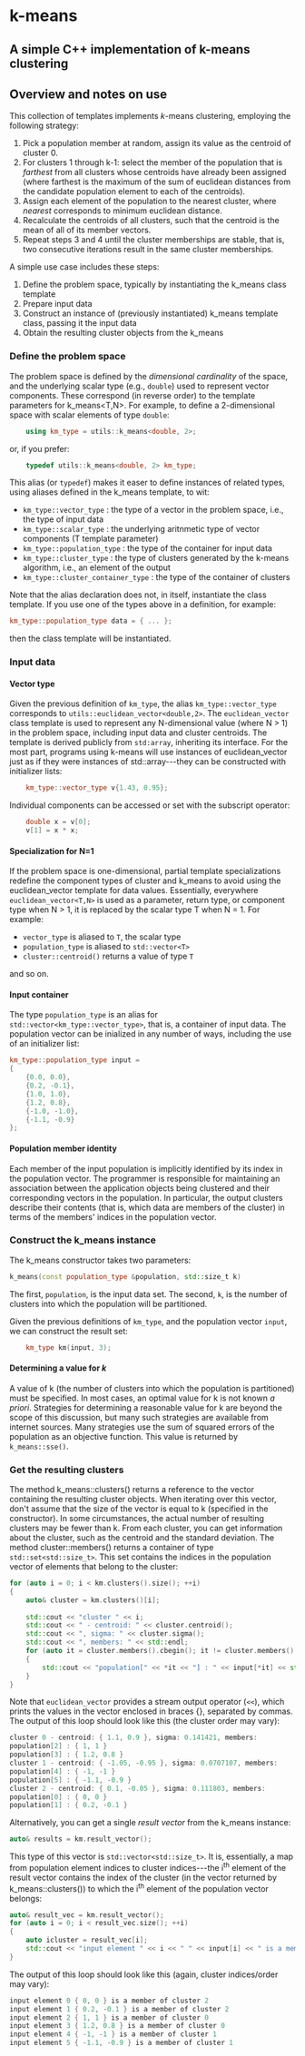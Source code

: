 # k-means

## A simple C++ implementation of k-means clustering

## Overview and notes on use

This collection of templates implements _k_-means clustering, employing the following strategy:

1. Pick a population member at random, assign its value as the centroid of cluster 0.
2. For clusters 1 through k-1: select the member of the population that is *farthest* from all
clusters whose centroids have already been assigned (where farthest is the maximum of the sum of
euclidean distances from the candidate population element to each of the centroids).
3. Assign each element of the population to the nearest cluster, where *nearest* corresponds to minimum
euclidean distance.
4. Recalculate the centroids of all clusters, such that the centroid is the mean of all of its member vectors.
5. Repeat steps 3 and 4 until the cluster memberships are stable, that is, two consecutive iterations result
in the same cluster memberships.

A simple use case includes these steps:

1. Define the problem space, typically by instantiating the k_means class template
2. Prepare input data
3. Construct an instance of (previously instantiated) k_means template class, passing it the input data
4. Obtain the resulting cluster objects from the k_means

### Define the problem space

The problem space is defined by the *dimensional cardinality* of the space, and the underlying scalar type (e.g., `double`)
used to represent vector components. These correspond (in reverse order) to the template parameters for k_means<T,N>. 
For example, to define a 2-dimensional space with scalar elements of type `double`:

```` cpp
	using km_type = utils::k_means<double, 2>;
````
or, if you prefer:

```` cpp
	typedef utils::k_means<double, 2> km_type;
````

This alias (or `typedef`) makes it easer to define instances of related types, using aliases
defined in the k_means template, to wit:

+ `km_type::vector_type` : the type of a vector in the problem space, i.e., the type of input data
+ `km_type::scalar_type` : the underlying aritnmetic type of vector components (T template parameter)
+ `km_type::population_type` : the type of the container for input data
+ `km_type::cluster_type` : the type of clusters generated by the k-means algorithm, i.e., an element of the output
+ `km_type::cluster_container_type` : the type of the container of clusters

Note that the alias declaration does not, in itself, instantiate the class template. If you use one
of the types above in a definition, for example:

```` cpp
km_type::population_type data = { ... };
````
then the class template will be instantiated.

### Input data

#### Vector type

Given the previous definition of `km_type`, the alias `km_type::vector_type`
corresponds to `utils::euclidean_vector<double,2>`. The `euclidean_vector` class template is used to represent
any N-dimensional value (where N > 1) in the problem space, including input data and cluster centroids.
The template is derived publicly from `std:array`, inheriting its interface. For the most part, programs 
using k-means will use instances of euclidean_vector just as if they were instances of std::array---they 
can be constructed with initializer lists:

```` cpp
	km_type::vector_type v{1.43, 0.95};
````
Individual components can be accessed or set with the subscript operator:

```` cpp
	double x = v[0];
	v[1] = x * x;
````

#### Specialization for N=1

If the problem space is one-dimensional, partial template specializations redefine the component types of 
cluster and k_means to avoid using the euclidean_vector template for data values. Essentially, 
everywhere `euclidean_vector<T,N>` is used as a parameter, return type, or component type when N > 1,
it is replaced by the scalar type T when N = 1. For example:

+ `vector_type` is aliased to `T`, the scalar type
+ `population_type` is aliased to `std::vector<T>`
+ `cluster::centroid()` returns a value of type `T`

and so on.

#### Input container

The type `population_type`
is an alias for `std::vector<km_type::vector_type>`, that is, a container of input data. The population
vector can be inialized in any number of ways, including the use of an initializer list:

```` cpp
km_type::population_type input =
{
	{0.0, 0.0},
	{0.2, -0.1},
	{1.0, 1.0},
	{1.2, 0.8},
	{-1.0, -1.0},
	{-1.1, -0.9}
};
````

#### Population member identity

Each member of the input population is implicitly identified by its index in the population vector. The programmer
is responsible for maintaining an association between the application objects being clustered and their corresponding
vectors in the population. In particular, the output clusters describe their contents (that is, which 
data are members of the cluster) in terms of the members' indices in the population vector.

### Construct the k_means instance

The k_means constructor takes two parameters:

```` cpp
k_means(const population_type &population, std::size_t k)

```` 
The first, `population`, is the input data set. The second, `k`, is the number
of clusters into which the population will be partitioned.

Given the previous definitions of `km_type`, and the population vector `input`, we can construct
the result set:

```` cpp
	km_type km(input, 3);
````

#### Determining a value for *k*

A value of k (the number of clusters into which the population is partitioned) must be specified.
In most cases, an optimal value for k is not known *a priori*. Strategies for determining a
reasonable value for k  are beyond the scope of this discussion, but many such strategies are
available from internet sources. Many strategies use the sum of squared errors of the population
as an objective function. This value is returned by `k_means::sse()`.


### Get the resulting clusters

The method k_means::clusters() returns a reference to the vector containing the resulting cluster objects.
When iterating over this vector, don't assume that the size of the vector is equal to k (specified in the constructor).
In some circumstances, the actual number of resulting clusters may be fewer than k. From each cluster, you can get
information about the cluster, such as the centroid and the standard deviation. 
The method cluster::members() returns a container of type `std::set<std::size_t>`.
This set contains the indices in the population vector of elements that belong to the cluster:

```` cpp
for (auto i = 0; i < km.clusters().size(); ++i)
{
	auto& cluster = km.clusters()[i];
	
	std::cout << "cluster " << i;
	std::cout << " - centroid: " << cluster.centroid();
	std::cout << ", sigma: " << cluster.sigma();
	std::cout << ", members: " << std::endl;
	for (auto it = cluster.members().cbegin(); it != cluster.members().cend(); ++it)
	{
		std::cout << "population[" << *it << "] : " << input[*it] << std::endl;
	}
}
````
Note that `euclidean_vector` provides a stream output operator (`<<`),
which prints the values in the vector enclosed in braces {}, separated by commas. The output 
of this loop should look like this (the cluster order may vary):

```` cpp
cluster 0 - centroid: { 1.1, 0.9 }, sigma: 0.141421, members:
population[2] : { 1, 1 }
population[3] : { 1.2, 0.8 }
cluster 1 - centroid: { -1.05, -0.95 }, sigma: 0.0707107, members: 
population[4] : { -1, -1 }
population[5] : { -1.1, -0.9 }
cluster 2 - centroid: { 0.1, -0.05 }, sigma: 0.111803, members: 
population[0] : { 0, 0 }
population[1] : { 0.2, -0.1 }
````

Alternatively, you can get a single *result vector* from the k_means instance:

```` cpp
auto& results = km.result_vector();
````
This type of this vector is `std::vector<std::size_t>`. It is, essentially, a map from population element indices
to cluster indices---the i<sup>th</sup> element of the result vector contains the index of the cluster (in the vector
returned by k_means::clusters()) to which the i<sup>th</sup> element of the population vector belongs:

```` cpp
auto& result_vec = km.result_vector();
for (auto i = 0; i < result_vec.size(); ++i)
{
	auto icluster = result_vec[i];
	std::cout << "input element " << i << " " << input[i] << " is a member of cluster " << icluster << std::endl;
}
````

The output of this loop should look like this (again, cluster indices/order may vary):

```` cpp
input element 0 { 0, 0 } is a member of cluster 2
input element 1 { 0.2, -0.1 } is a member of cluster 2
input element 2 { 1, 1 } is a member of cluster 0
input element 3 { 1.2, 0.8 } is a member of cluster 0
input element 4 { -1, -1 } is a member of cluster 1
input element 5 { -1.1, -0.9 } is a member of cluster 1
````

